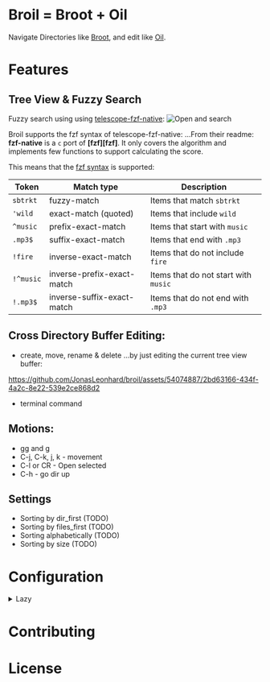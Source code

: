 # Broil = Broot + Oil
Navigate Directories like <a href="https://github.com/Canop/broot" target="_blank">Broot</a>,
and edit like <a href="https://github.com/stevearc/oil.nvim">Oil</a>.

# Features

## Tree View & Fuzzy Search
Fuzzy search using using <a href="https://github.com/nvim-telescope/telescope-fzf-native.nvim?tab=readme-ov-file#telescope-fzf-nativenvim">telescope-fzf-native</a>:
![Open and search](https://github.com/JonasLeonhard/broil/assets/54074887/ba76f1d5-ed9c-40c4-991f-e32201e95f99)

Broil supports the fzf syntax of telescope-fzf-native:
...From their readme: **fzf-native** is a `c` port of **[fzf][fzf]**. It only covers the algorithm and
implements few functions to support calculating the score.

This means that the [fzf syntax](https://github.com/junegunn/fzf#search-syntax)
is supported:

| Token     | Match type                 | Description                          |
| --------- | -------------------------- | ------------------------------------ |
| `sbtrkt`  | fuzzy-match                | Items that match `sbtrkt`            |
| `'wild`   | exact-match (quoted)       | Items that include `wild`            |
| `^music`  | prefix-exact-match         | Items that start with `music`        |
| `.mp3$`   | suffix-exact-match         | Items that end with `.mp3`           |
| `!fire`   | inverse-exact-match        | Items that do not include `fire`     |
| `!^music` | inverse-prefix-exact-match | Items that do not start with `music` |
| `!.mp3$`  | inverse-suffix-exact-match | Items that do not end with `.mp3`    |

## Cross Directory Buffer Editing:
- create, move, rename & delete
...by just editing the current tree view buffer:

https://github.com/JonasLeonhard/broil/assets/54074887/2bd63166-434f-4a2c-8e22-539e2ce868d2


  
- terminal command

## Motions:
- gg and g
- C-j, C-k, j, k - movement
- C-l or CR - Open selected
- C-h - go dir up

## Settings
- Sorting by dir_first (TODO)
- Sorting by files_first (TODO)
- Sorting alphabetically (TODO)
- Sorting by size (TODO)

# Configuration

<details>
  <summary>Lazy</summary>

```lua
return {
  'JonasLeonhard/broil',
  dependencies = {
    "nvim-lua/plenary.nvim",
    "nvim-tree/nvim-web-devicons",
    {
      'nvim-telescope/telescope-fzf-native.nvim',
      cond = function()
        return vim.fn.executable 'make' == 1
      end,
      build =
      'make'
    }
  },
  opts = {
    rm_command = 'rm', -- optional...(default 'rm'). you could use a trash command here. Or rm --trash for nushell...
    -- ... you can find more opts in lua/broil/config.lua
  },
  keys = {
    {
      '<leader>o',
      "<cmd>lua require('broil').open()<cr>", -- opens current %:h or cwd by default
      desc = 'Broil open',
    },
    {
      '<leader>O',
      "<cmd>lua require('broil').open(vim.fn.getcwd())<cr>",
      desc = 'Broil open cwd',
    },
  },
  enabled = true
}
```
</details>

# Contributing

# License


